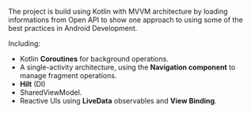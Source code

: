 The project is build using Kotlin with MVVM architecture by loading informations from Open API to show one approach to using some of the best practices in Android Development.

Including:

* Kotlin **Coroutines** for background operations.
* A single-activity architecture, using the **Navigation component** to manage fragment operations.
* **Hilt** (DI)
* SharedViewModel.
* Reactive UIs using **LiveData** observables and **View Binding**.


